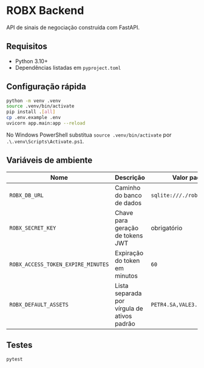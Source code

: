 # ROBX Backend

API de sinais de negociação construída com FastAPI.

## Requisitos

- Python 3.10+
- Dependências listadas em `pyproject.toml`

## Configuração rápida

```bash
python -m venv .venv
source .venv/bin/activate
pip install .[all]
cp .env.example .env
uvicorn app.main:app --reload
```

No Windows PowerShell substitua `source .venv/bin/activate` por `.\.venv\Scripts\Activate.ps1`.

## Variáveis de ambiente

| Nome | Descrição | Valor padrão |
| --- | --- | --- |
| `ROBX_DB_URL` | Caminho do banco de dados | `sqlite:///./robx.db` |
| `ROBX_SECRET_KEY` | Chave para geração de tokens JWT | obrigatório |
| `ROBX_ACCESS_TOKEN_EXPIRE_MINUTES` | Expiração do token em minutos | `60` |
| `ROBX_DEFAULT_ASSETS` | Lista separada por vírgula de ativos padrão | `PETR4.SA,VALE3.SA,BBDC4.SA` |

## Testes

```bash
pytest
```
